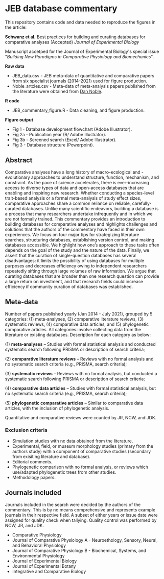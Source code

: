 # JEB database commentary

This repository contains code and data needed to reproduce the figures in the article:

**Schwanz et al.** Best practices for building and curating databases for comparative analyses (Accepted) *Journal of Experimental Biology*

Manuscript accetped for the Journal of Experimental Biology's special issue "*Building New Paradigms in Comparative Physiology and Biomechanics*".

**Raw data**
- JEB_data.csv - JEB meta-data of quantitative and comparative papers from six specialist journals (2014-2021) used for figure production.
- Noble_artcles.csv - Meta-data of meta-analysis papers published from the literature were obtained from [Dan Noble](https://github.com/daniel1noble/meta_physiology).

**R code**
- JEB_commentary_figure.R - Data cleaning, and figure production.

**Figure output**
- Fig 1 - Database development flowchart (Adobe Illustrator).
- Fig 2a - Publication year (R/ Adobe Illustrator).
- Fig 3b - Screened search (Excel/ Adobe Illustrator).
- Fig 3 - Database structure (Powerpoint).

## Abstract
Comparative analyses have a long history of macro-ecological and -evolutionary approaches to understand structure, function, mechanism, and constraint. As the pace of science accelerates, there is ever-increasing access to diverse types of data and open-access databases that are enabling and inspiring new research. Whether conducting a species-level trait-based analysis or a formal meta-analysis of study effect sizes, comparative approaches share a common reliance on reliable, carefully-curated databases. Unlike many scientific endeavors, building a database is a process that many researchers undertake infrequently and in which we are not formally trained. This commentary provides an introduction to building databases for comparative analyses and highlights challenges and solutions that the authors of the commentary have faced in their own experiences. We focus on four major tips for strategizing literature searches, structuring databases, establishing version control, and making databases accessible. We highlight how one’s approach to these tasks often depends on the goal of the study and the nature of the data. Finally, we assert that the curation of single-question databases has several disadvantages: it limits the possibility of using databases for multiple purposes and decreases efficiency owing to independent researchers repeatedly sifting through large volumes of raw information. We argue that curating databases that are broader than one research question can provide a large return on investment, and that research fields could increase efficiency if community curation of databases was established.

## Meta-data
Number of papers published yearly (Jan 2014 - July 2021), grouped by 5 categories: (1) meta-analyses, (2) comparative literature reviews, (3) systematic reviews, (4) comparative data articles, and (5) phylogenetic comparative articles. All categories involve collecting data from the literature or existing databases. Description for each category as below:

(1) **meta-analyses** – Studies with formal statistical analysis and conducted systematic search following PRISMA or description of search criteria;

(2) **comparative literature reviews** – Reviews with no formal analysis and no systematic search criteria (e.g., PRISMA, search criteria);

(3) **systematic reviews** – Reviews with no formal analysis, but conducted a systematic search following PRISMA or description of search criteria;

(4) **comparative data articles** – Studies with formal statistical analysis, but no systematic search criteria (e.g., PRISMA, search criteria);

(5) **phylogenetic comparative articles** – Similar to comparative data articles, with the inclusion of phylogenetic analysis.

Quantitative and comparative reviews were counted by JR, NCW, and JDK.

### Exclusion criteria
- Simulation studies with no data obtained from the literature.
- Experimental, field, or museum morphology studies (primary from the authors study) with a component of comparative studies (secondary from exisiting literature and database).
- Editorial comments.
- Phylogenetic comparison with no formal analysis, or reviews which use/adapted phylogenetic trees from other studies. 
- Methodology papers.

## Journals included
Journals included in the search were decided by the authors of the commentary. This is by no means comprehensive and represents example journals in their respective field. A subset of either years or issue date were assigned for quality check when tallying. Quality control was performed by NCW, JR, and JDK.

- Comparative Physiology
- Journal of Comparative Physiology A - Neuroethology, Sensory, Neural, and Behavioral Physiology
- Journal of Comparative Physiology B - Biochemical, Systems, and Environmental Physiology
- Journal of Experimental Biology
- Journal of Experimental Botany
- Integrative and Comparative Biology
